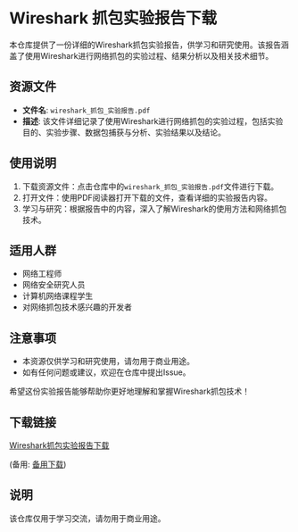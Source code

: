 # Wireshark 抓包实验报告下载

本仓库提供了一份详细的Wireshark抓包实验报告，供学习和研究使用。该报告涵盖了使用Wireshark进行网络抓包的实验过程、结果分析以及相关技术细节。

## 资源文件

- **文件名**: `wireshark_抓包_实验报告.pdf`
- **描述**: 该文件详细记录了使用Wireshark进行网络抓包的实验过程，包括实验目的、实验步骤、数据包捕获与分析、实验结果以及结论。

## 使用说明

1. 下载资源文件：点击仓库中的`wireshark_抓包_实验报告.pdf`文件进行下载。
2. 打开文件：使用PDF阅读器打开下载的文件，查看详细的实验报告内容。
3. 学习与研究：根据报告中的内容，深入了解Wireshark的使用方法和网络抓包技术。

## 适用人群

- 网络工程师
- 网络安全研究人员
- 计算机网络课程学生
- 对网络抓包技术感兴趣的开发者

## 注意事项

- 本资源仅供学习和研究使用，请勿用于商业用途。
- 如有任何问题或建议，欢迎在仓库中提出Issue。

希望这份实验报告能够帮助你更好地理解和掌握Wireshark抓包技术！

## 下载链接
[Wireshark抓包实验报告下载](https://pan.quark.cn/s/4a5b9d7a9b79) 

(备用: [备用下载](https://pan.baidu.com/s/1sEmxV9A5D_c-NcSYRGfwvg?pwd=1234))

## 说明

该仓库仅用于学习交流，请勿用于商业用途。
